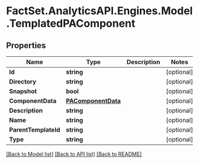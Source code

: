 # FactSet.AnalyticsAPI.Engines.Model.TemplatedPAComponent

## Properties

Name | Type | Description | Notes
------------ | ------------- | ------------- | -------------
**Id** | **string** |  | [optional] 
**Directory** | **string** |  | [optional] 
**Snapshot** | **bool** |  | [optional] 
**ComponentData** | [**PAComponentData**](PAComponentData.md) |  | [optional] 
**Description** | **string** |  | [optional] 
**Name** | **string** |  | [optional] 
**ParentTemplateId** | **string** |  | [optional] 
**Type** | **string** |  | [optional] 

[[Back to Model list]](../README.md#documentation-for-models) [[Back to API list]](../README.md#documentation-for-api-endpoints) [[Back to README]](../README.md)

